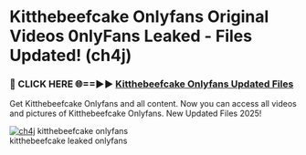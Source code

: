 # Kitthebeefcake Onlyfans Original Videos 0nlyFans Leaked - Files Updated! (ch4j)

<h3>🔴 CLICK HERE 🌐==►► <a href="https://tinyurl.com/4seja8ks" rel="nofollow">Kitthebeefcake Onlyfans Updated Files</a></h3>

Get Kitthebeefcake Onlyfans and all content. Now you can access all videos and pictures of Kitthebeefcake Onlyfans. New Updated Files 2025!

[![ch4j](https://i.imgur.com/EWjZXRe.gif)](https://tinyurl.com/4seja8ks)
kitthebeefcake onlyfans<br>
kitthebeefcake leaked onlyfans